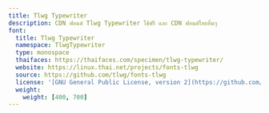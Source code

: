```yaml
---
title: Tlwg Typewriter
description: CDN ฟอนต์ Tlwg Typewriter ใช้ฟรี และ CDN ฟอนต์ไทยอื่นๆ
font:
  title: Tlwg Typewriter
  namespace: TlwgTypewriter
  type: monospace
  thaifaces: https://thaifaces.com/specimen/tlwg-typewriter/
  website: https://linux.thai.net/projects/fonts-tlwg
  source: https://github.com/tlwg/fonts-tlwg
  license: '[GNU General Public License, version 2](https://github.com/tlwg/fonts-tlwg/blob/master/COPYING)'
  weight:
    weight: [400, 700]
---
```


<div></div>

